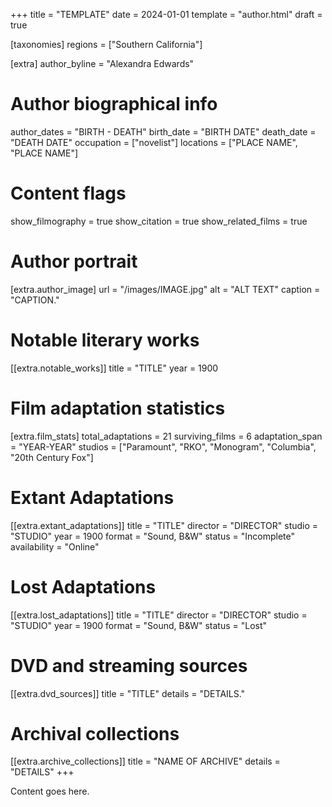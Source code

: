 +++
title = "TEMPLATE"
date = 2024-01-01
template = "author.html"
draft = true

[taxonomies]
regions = ["Southern California"]

[extra]
author_byline = "Alexandra Edwards"
# Author biographical info
author_dates = "BIRTH - DEATH"
birth_date = "BIRTH DATE"
death_date = "DEATH DATE"
occupation = ["novelist"]
locations = ["PLACE NAME", "PLACE NAME"]

# Content flags
show_filmography = true
show_citation = true
show_related_films = true

# Author portrait
[extra.author_image]
url = "/images/IMAGE.jpg"
alt = "ALT TEXT"
caption = "CAPTION."

# Notable literary works
[[extra.notable_works]]
title = "TITLE"
year = 1900


# Film adaptation statistics
[extra.film_stats]
total_adaptations = 21
surviving_films = 6
adaptation_span = "YEAR-YEAR"
studios = ["Paramount", "RKO", "Monogram", "Columbia", "20th Century Fox"]

# Extant Adaptations
[[extra.extant_adaptations]]
title = "TITLE"
director = "DIRECTOR"
studio = "STUDIO"
year = 1900
format = "Sound, B&W"
status = "Incomplete"
availability = "Online"

# Lost Adaptations
[[extra.lost_adaptations]]
title = "TITLE"
director = "DIRECTOR"
studio = "STUDIO"
year = 1900
format = "Sound, B&W"
status = "Lost"


# DVD and streaming sources
[[extra.dvd_sources]]
title = "TITLE"
details = "DETAILS."

# Archival collections
[[extra.archive_collections]]
title = "NAME OF ARCHIVE"
details = "DETAILS"
+++

Content goes here. 
